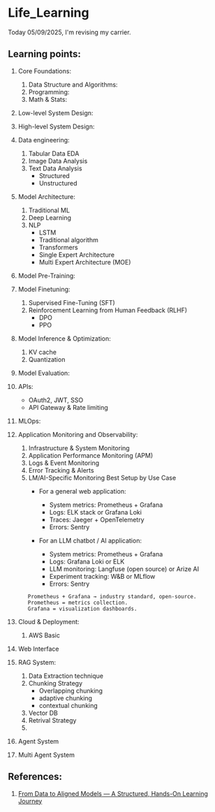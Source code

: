 # Life_Learning

Today 05/09/2025, I'm revising my carrier.

## Learning points:
1. Core Foundations:
    1. Data Structure and Algorithms:
    2. Programming:
    3. Math & Stats:
2. Low-level System Design:
3. High-level System Design:
4. Data engineering:
    1. Tabular Data EDA
    2. Image Data Analysis
    3. Text Data Analysis
        - Structured
        - Unstructured
5. Model Architecture:
    1. Traditional ML
    2. Deep Learning
    3. NLP
        - LSTM
        - Traditional algorithm
        - Transformers 
        - Single Expert Architecture
        - Multi Expert Architecture (MOE)
6. Model Pre-Training:

7. Model Finetuning:
    1. Supervised Fine-Tuning (SFT)
    2. Reinforcement Learning from Human Feedback (RLHF)
        - DPO
        - PPO
7. Model Inference & Optimization:
    1. KV cache
    2. Quantization

8. Model Evaluation:

9.  APIs:
    - OAuth2, JWT, SSO
    - API Gateway & Rate limiting
10. MLOps:
11. Application Monitoring and Observability:
    1. Infrastructure & System Monitoring
    2. Application Performance Monitoring (APM)
    3. Logs & Event Monitoring
    4. Error Tracking & Alerts
    5. LM/AI-Specific Monitoring
        Best Setup by Use Case
        -   For a general web application:
            - System metrics: Prometheus + Grafana
            - Logs: ELK stack or Grafana Loki
            - Traces: Jaeger + OpenTelemetry
            - Errors: Sentry

        - For an LLM chatbot / AI application:
            - System metrics: Prometheus + Grafana
            - Logs: Grafana Loki or ELK
            - LLM monitoring: Langfuse (open source) or Arize AI
            - Experiment tracking: W&B or MLflow
            - Errors: Sentry
     ```   
        Prometheus + Grafana → industry standard, open-source.
        Prometheus = metrics collection.
        Grafana = visualization dashboards.
    ```

12. Cloud & Deployment:
    1. AWS Basic


13. Web Interface
14. RAG System:
    1. Data Extraction technique
    2. Chunking Strategy
        - Overlapping chunking
        - adaptive chunking
        - contextual chunking
    3. Vector DB
    4. Retrival Strategy
    5. 
15. Agent System
16. Multi Agent System


## References:
1. [From Data to Aligned Models — A Structured, Hands-On Learning Journey](https://github.com/silvaxxx1/MyLLM/tree/main/notebooks)